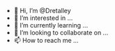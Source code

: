 - 👋 Hi, I’m @Dretalley
- 👀 I’m interested in ...
- 🌱 I’m currently learning ...
- 💞️ I’m looking to collaborate on ...
- 📫 How to reach me ...

<!---
Dretalley/Dretalley is a ✨ special ✨ repository because its `README.md` (this file) appears on your GitHub profile.
You can click the Preview link to take a look at your changes.
--->
